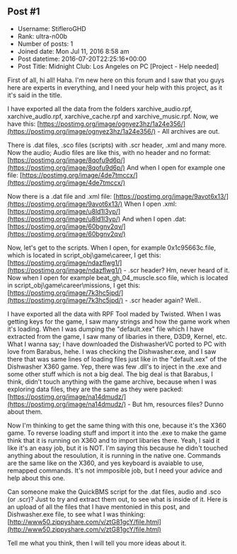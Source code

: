 ## Post #1
- Username: StifleroGHD
- Rank: ultra-n00b
- Number of posts: 1
- Joined date: Mon Jul 11, 2016 8:58 am
- Post datetime: 2016-07-20T22:25:16+00:00
- Post Title: Midnight Club: Los Angeles on PC [Project - Help needed]

First of all, hi all! Haha. I'm new here on this forum and I saw that you guys here are experts in everything, and I need your help with this project, as it
it's said in the title. 

I have exported all the data from the folders xarchive_audio.rpf, xarchive_audlo.rpf, xarchive_cache.rpf and xarchive_music.rpf. 
Now, we have this: [https://postimg.org/image/ognyez3hz/1a24e356/](https://postimg.org/image/ognyez3hz/1a24e356/) - All archives are out. 

There is .dat files, .sco files (scripts) with .scr header, .xml and many more. Now the audio;
Audio files are like this, with no header and no format: [https://postimg.org/image/8qofu9d6p/](https://postimg.org/image/8qofu9d6p/)
And when I open for example one file: [https://postimg.org/image/4de7tmccx/](https://postimg.org/image/4de7tmccx/)

Now there is a .dat file and .xml file: [https://postimg.org/image/9avot6x13/](https://postimg.org/image/9avot6x13/)
When I open .xml: [https://postimg.org/image/u8ld1l3yp/](https://postimg.org/image/u8ld1l3yp/)
And when I open .dat: [https://postimg.org/image/60bgnv2qv/](https://postimg.org/image/60bgnv2qv/)

Now, let's get to the scripts. When I open, for example 0x1c95663c.file, which is located in script_obj\game\career, I get this: [https://postimg.org/image/ndazflwg1/](https://postimg.org/image/ndazflwg1/) - .scr header? Hm, never 
heard of it. 
Now when I open for example beat_gh_04_muscle.sco file, which is located in script_obj\game\career\missions, I get this: [https://postimg.org/image/7k3hc5jpd/](https://postimg.org/image/7k3hc5jpd/) - .scr header again? Well..

I have exported all the data with RPF Tool maded by Twisted. When I was getting keys for the game, I saw many strings and how the game work when it's loading.
When I was dumping the "default.xex" file which I have extracted from the game, I saw many of libaries in there, D3D9, Kernel, etc. What I wanna say; I have
downloaded the DishwasherVC ported to PC with love from Barabus, hehe. I was checking the Dishwasher.exe, and I saw there that was same lines of loading
files just like in the "default.xex" of the Dishwasher X360 game. Yep, there was few .dll's to inject in the .exe and some other stuff which is not a big deal.
The big deal is that Barabus, I think, didn't touch anything with the game archive, because when I was exploring data files, they are the same as they were
packed: [https://postimg.org/image/na14dmudz/](https://postimg.org/image/na14dmudz/) - But hm, resources files? Dunno about them. 

Now I'm thinking to get the same thing with this one, because it's the X360 game. To reverse loading stuff and import it into the .exe to make the game think
that it is running on X360 and to import libaries there. Yeah, I said it like it's an easy job, but it is NOT.
I'm saying this because he didn't touched anything about the resoulution, it is running in the native one. Commands are the same like on the X360, and yes
keyboard is avaiable to use, remapped commands. It's not immposible job, but I need your advice and help about this one. 

Can someone make the QuickBMS script for the .dat files, audio and .sco (or .scr)? Just to try and extract them out, to see what is inside of it.
Here is an upload of all the files that I have mentonied in this post, and Dishwasher.exe file, to see what I was thinking: [http://www50.zippyshare.com/v/ztG81gcY/file.html](http://www50.zippyshare.com/v/ztG81gcY/file.html)

Tell me what you think, then I will tell you more ideas about it.
